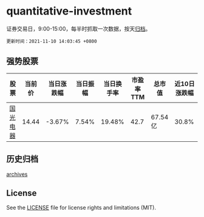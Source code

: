 # quantitative-investment

证券交易日，9:00-15:00，每半时抓取一次数据，按天[归档](archives)。

`更新时间：2021-11-10 14:03:45 +0800`

## 强势股票

|股票|当前价|当日涨跌幅|当日振幅|当日换手率|市盈率TTM|总市值|近10日涨跌幅|
|----|----|----|----|----|----|----|----|
|[国光电器](https://xueqiu.com/S/SZ002045)|14.44|-3.67%|7.54%|19.48%|42.7|67.54亿|30.8%|

## 历史归档

[archives](archives)

## License

See the [LICENSE](LICENSE) file for license rights and limitations (MIT).